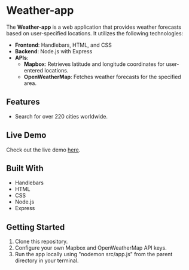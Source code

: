 # Weather-app

The **Weather-app** is a web application that provides weather forecasts based on user-specified locations. It utilizes the following technologies:

- **Frontend**: Handlebars, HTML, and CSS
- **Backend**: Node.js with Express
- **APIs**:
    - **Mapbox**: Retrieves latitude and longitude coordinates for user-entered locations.
    - **OpenWeatherMap**: Fetches weather forecasts for the specified area.

## Features
- Search for over 220 cities worldwide.

## Live Demo
Check out the live demo [here](https://sarang-weather-app-0c02beae2097.herokuapp.com/).

## Built With
- Handlebars
- HTML
- CSS
- Node.js
- Express

## Getting Started
1. Clone this repository.
2. Configure your own Mapbox and OpenWeatherMap API keys.
3. Run the app locally using "nodemon src/app.js" from the parent directory in your terminal.
